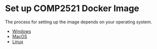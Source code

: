 # Set up COMP2521 Docker Image

The process for setting up the image depends on your operating system.

* [Windows](./Windows.md)
* [MacOS](./MacOS.md)
* [Linux](./Linux.md)

